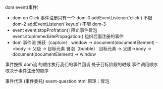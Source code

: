 dom event(事件)
- dom 
 on Click  事件注册只有一个 dom-0
 addEventListener('click')  不限  dom-2
addEventListener('keyup')  不限  dom-3
- event 
    event.stopProfration() 阻止事件冒泡
    event.stopImmediatePropagation() 组织后面注册的事件
- dom 事件流
捕获（capture）
window -> document(documentElement) ->body -> 父级 -> 目标元素
冒泡（bubble） 
目标元素 -> 父级->body ->  document(documentElement) -> window

事件按照 dom流 的顺序执行我们的事件回调 
处于目标阶段的时候 事件调用顺序取决于事件注册的顺序


事件代理 (事件委托)
event-question.html
原理：冒泡